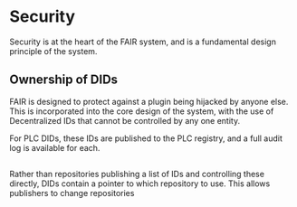 # Security

Security is at the heart of the FAIR system, and is a fundamental design principle of the system.


## Ownership of DIDs

FAIR is designed to protect against a plugin being hijacked by anyone else. This is incorporated into the core design of the system, with the use of Decentralized IDs that cannot be controlled by any one entity.

For PLC DIDs, these IDs are published to the PLC registry, and a full audit log is available for each.


## 

Rather than repositories publishing a list of IDs and controlling these directly, DIDs contain a pointer to which repository to use. This allows publishers to change repositories
